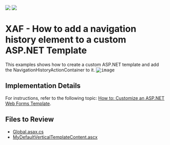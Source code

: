 <!-- default badges list -->
[![](https://img.shields.io/badge/Open_in_DevExpress_Support_Center-FF7200?style=flat-square&logo=DevExpress&logoColor=white)](https://supportcenter.devexpress.com/ticket/details/E4359)
[![](https://img.shields.io/badge/📖_How_to_use_DevExpress_Examples-e9f6fc?style=flat-square)](https://docs.devexpress.com/GeneralInformation/403183)
<!-- default badges end -->

# XAF - How to add a navigation history element to a custom ASP.NET Template

This examples shows how to create a custom ASP.NET template and add the NavigationHistoryActionContainer to it.
<kbd>![image](https://github.com/DevExpress-Examples/XAF_how-to-customize-an-aspnet-template-e4359/assets/14300209/1bd1edaa-cc54-4b0c-b930-cf72b58ce2ea)</kbd>

## Implementation Details

For instructions, refer to the following topic: [How to: Customize an ASP.NET Web Forms Template](https://docs.devexpress.com/eXpressAppFramework/113460/ui-construction/templates/in-webforms/how-to-customize-an-asp-net-template).


## Files to Review

- [Global.asax.cs](CS/CustomWebTemplate/CustomWebTemplate.Web/Global.asax.cs)
- [MyDefaultVerticalTemplateContent.ascx](CS/CustomWebTemplate/CustomWebTemplate.Web/MyDefaultVerticalTemplateContent.ascx)

